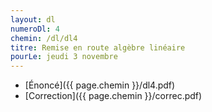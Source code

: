 ```yaml
---
layout: dl
numeroDl: 4
chemin: /dl/dl4
titre: Remise en route algèbre linéaire
pourLe: jeudi 3 novembre
---
```


- [Énoncé]({{ page.chemin }}/dl4.pdf) 
- [Correction]({{ page.chemin }}/correc.pdf) 
